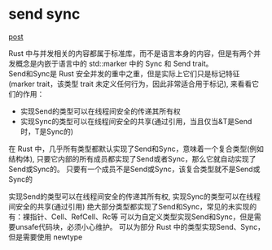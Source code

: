 # send sync

[post](https://juejin.cn/post/7210747150815707193)

Rust 中与并发相关的内容都属于标准库，而不是语言本身的内容，但是有两个并发概念是内嵌于语言中的
std::marker 中的 Sync 和 Send trait。  
Send和Sync是 Rust 安全并发的重中之重，但是实际上它们只是标记特征
(marker trait，该类型 trait 未定义任何行为，因此非常适合用于标记), 来看看它们的作用：

- 实现Send的类型可以在线程间安全的传递其所有权
- 实现Sync的类型可以在线程间安全的共享(通过引用，当且仅当&T是Send时，T是Sync的)

在 Rust 中，几乎所有类型都默认实现了Send和Sync，意味着一个复合类型(例如结构体), 
只要它内部的所有成员都实现了Send或者Sync，那么它就自动实现了Send或Sync的。
只要有一个成员不是Send或Sync，该复合类型就不是Send或Sync的

实现Send的类型可以在线程间安全的传递其所有权, 实现Sync的类型可以在线程间安全的共享(通过引用)
绝大部分类型都实现了Send和Sync，常见的未实现的有：裸指针、Cell、RefCell、Rc等
可以为自定义类型实现Send和Sync，但是需要unsafe代码块，必须小心维护。
可以为部分 Rust 中的类型实现Send、Sync，但是需要使用 newtype
